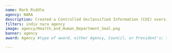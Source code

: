 ```yaml
---
name: Mark Riddle
agency: NARA
description: Created a Controlled Unclassified Information (CUI) oversight program to standardize oversight practices within the CUI program, ensuring consistent and replicable oversight actions by agencies. Mr. Riddle delivered essential national training both in person as well as on YouTube and a blog.
filters: indiv nara agency
image: agency/Health_and_Human_Department_Seal.png
banner: agency
award: Agency #type of award, either Agency, Council, or President's; this is case sensitive so make sure to match the options listed exactly. This section generates the format of the card

---
```

